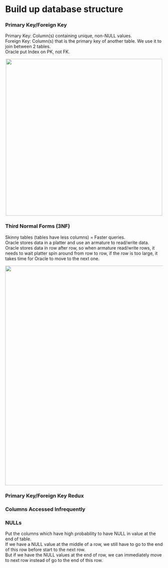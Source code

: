 # Build up database structure
### Primary Key/Foreign Key<br/>
Primary Key: Column(s) containing unique, non-NULL values.<br/>
Foreign Key: Column(s) that is the primary key of another table. We use it to join between 2 tables.<br/>
Oracle put Index on PK, not FK.<br/>
 <p align="center"><img src="https://i.imgur.com/yRC2hMD.png" width="500" ></p>
 
### **Third Normal Forms (3NF)**<br/>
Skinny tables (tables have less columns) = Faster queries.<br/>
Oracle stores data in a platter and use an armature to read/write data.<br/>
Oracle stores data in row after row, so when armature read/write rows, it needs to wait platter spin around from row to row, if the row is too large, it takes time for Oracle to move to the next one.<br/>
<p align="center"><img src="https://i.imgur.com/gT3yv7G.png" width="700" ></p>


### **Primary Key/Foreign Key Redux**<br/>

### **Columns Accessed Infrequently**<br/>

### **NULLs**<br/>
Put the columns which have high probability to have NULL in value at the end of table.<br/>
If we have a NULL value at the middle of a row, we still have to go to the end of this row before start to the next row.<br/>
But if we have the NULL values at the end of row, we can immediately move to next row instead of go to the end of this row.<br/>
